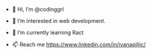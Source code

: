 - 👋 Hi, I’m @codinggrl
- 👀 I’m interested in web development.
- 🌱 I’m currently learning Ract

- 📫 Reach me https://www.linkedin.com/in/ivanapiljic/

<!---
codinggrl/codinggrl is a ✨ special ✨ repository because its `README.md` (this file) appears on your GitHub profile.
You can click the Preview link to take a look at your changes.
--->
